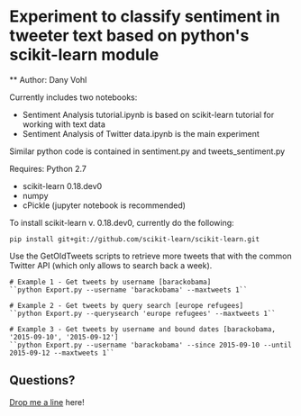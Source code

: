 # Experiment to classify sentiment in tweeter text based on python's scikit-learn module

** Author: Dany Vohl

Currently includes two notebooks:

- Sentiment Analysis tutorial.ipynb is based on scikit-learn tutorial for working with text data
- Sentiment Analysis of Twitter data.ipynb is the main experiment

Similar python code is contained in sentiment.py and tweets_sentiment.py

Requires:
Python 2.7
- scikit-learn 0.18.dev0
- numpy
- cPickle
(jupyter notebook is recommended)

To install scikit-learn v. 0.18.dev0, currently do the following:

``pip install git+git://github.com/scikit-learn/scikit-learn.git``

Use the GetOldTweets scripts to retrieve more tweets that with the common Twitter API (which only allows to search back a week).

    # Example 1 - Get tweets by username [barackobama]
    ``python Export.py --username 'barackobama' --maxtweets 1``

    # Example 2 - Get tweets by query search [europe refugees]
    ``python Export.py --querysearch 'europe refugees' --maxtweets 1``

    # Example 3 - Get tweets by username and bound dates [barackobama, '2015-09-10', '2015-09-12']
    ``python Export.py --username 'barackobama' --since 2015-09-10 --until 2015-09-12 --maxtweets 1``

## Questions?

[Drop me a line](http://macrocosme.github.io/#contact) here!